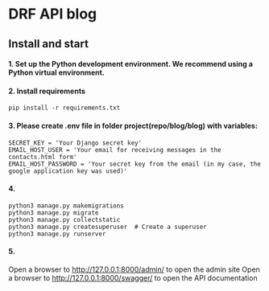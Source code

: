 # DRF API blog

## Install and start

#### 1. Set up the Python development environment. We recommend using a Python virtual environment.
      
#### 2. Install requirements

```pip install -r requirements.txt```

#### 3. Please create .env file in folder project(repo/blog/blog) with variables:
```
SECRET_KEY = 'Your Django secret key'
EMAIL_HOST_USER = 'Your email for receiving messages in the contacts.html form'
EMAIL_HOST_PASSWORD = 'Your secret key from the email (in my case, the google application key was used)'
```

#### 4. 

```
python3 manage.py makemigrations
python3 manage.py migrate
python3 manage.py collectstatic
python3 manage.py createsuperuser  # Create a superuser
python3 manage.py runserver
```

#### 5.
Open a browser to http://127.0.0.1:8000/admin/ to open the admin site
Open a browser to http://127.0.0.1:8000/swagger/ to open the API documentation

